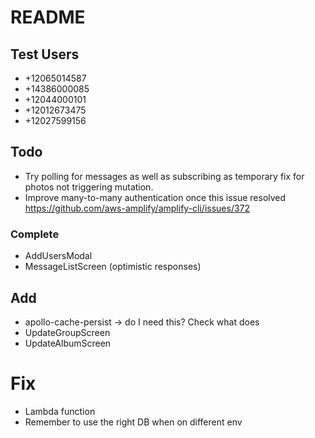 # README

## Test Users

- +12065014587
- +14386000085
- +12044000101
- +12012673475
- +12027599156

## Todo

- Try polling for messages as well as subscribing as temporary fix for photos not triggering mutation.
- Improve many-to-many authentication once this issue resolved https://github.com/aws-amplify/amplify-cli/issues/372

### Complete

- AddUsersModal
- MessageListScreen (optimistic responses)

## Add

- apollo-cache-persist -> do I need this? Check what <Rehydrated /> does
- UpdateGroupScreen
- UpdateAlbumScreen

# Fix

- Lambda function
- Remember to use the right DB when on different env

